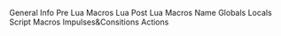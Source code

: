 General Info
Pre Lua Macros
Lua
Post Lua Macros
Name
Globals
Locals
Script Macros
Impulses&Consitions
Actions
